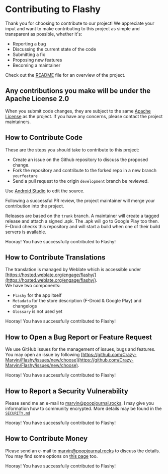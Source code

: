 # Contributing to Flashy

Thank you for choosing to contribute to our project! We appreciate your input and want to make contributing to this project as simple and transparent as possible, whether it's:

- Reporting a bug
- Discussing the current state of the code
- Submitting a fix
- Proposing new features
- Becoming a maintainer

Check out the [README](https://github.com/Crazy-Marvin/Flashy/blob/trunk/README.md) file for an overview of the project.

## Any contributions you make will be under the Apache License 2.0

When you submit code changes, they are subject to the same [Apache License](https://www.apache.org/licenses/LICENSE-2.0) as the project. If you have any concerns, please contact the project maintainers.

## How to Contribute Code

These are the steps you should take to contribute to this project:

- Create an issue on the Github repository to discuss the proposed change.
- Fork the repository and contribute to the forked repo in a new branch `yourfeature`
- Send a pull request to the origin `development` branch be reviewed.

Use [Android Studio](https://developer.android.com/studio/) to edit the source.

Following a successful PR review, the project maintainer will merge your contribution into the project.

Releases are based on the `trunk` branch. A maintainer will create a tagged release and attach a signed .apk. The .apk will go to Google Play too then. F-Droid checks this repository and will start a build when one of their build servers is available.

Hooray! You have successfully contributed to Flashy!

## How to Contribute Translations

The translation is managed by Weblate which is accessible under [https://hosted.weblate.org/engage/flashy/](https://hosted.weblate.org/engage/flashy/).  
We have two components: 
- `Flashy` for the app itself
- `Metadata` for the store description (F-Droid & Google Play) and changelogs
- `Glossary` is not used yet

Hooray! You have successfully contributed to Flashy!

## How to Open a Bug Report or Feature Request

We use GitHub issues for the management of issues, bugs and features. You may open an issue by following [https://github.com/Crazy-Marvin/Flashy/issues/new/choose](https://github.com/Crazy-Marvin/Flashy/issues/new/choose).

Hooray! You have successfully contributed to Flashy!

## How to Report a Security Vulnerability

Please send me an e-mail to [marvin@poopjournal.rocks](mailto:marvin@poopjournal.rocks?subject=Flashy%20Security%20Vulnerability). I may give you information how to community encrypted. More details may be found in the [`SECURITY.md`](https://github.com/Crazy-Marvin/Flashy/blob/trunk/.github/SECURITY.md)

Hooray! You have successfully contributed to Flashy!

## How to Contribute Money

Please send an e-mail to [marvin@poopjournal.rocks](mailto:marvin@poopjournal.rocks?subject=Flashy%20Donation) to discuss the details.
You may find some options on [this page](https://poopjournal.rocks/blog/donate/) too.

Hooray! You have successfully contributed to Flashy!
